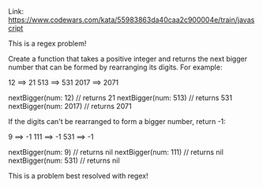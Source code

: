Link: https://www.codewars.com/kata/55983863da40caa2c900004e/train/javascript

This is a regex problem!

Create a function that takes a positive integer and returns the next bigger number that can be formed by rearranging its digits. For example:

12 ==> 21
513 ==> 531
2017 ==> 2071

nextBigger(num: 12)   // returns 21
nextBigger(num: 513)  // returns 531
nextBigger(num: 2017) // returns 2071

If the digits can't be rearranged to form a bigger number, return -1:

9 ==> -1
111 ==> -1
531 ==> -1

nextBigger(num: 9)   // returns nil
nextBigger(num: 111) // returns nil
nextBigger(num: 531) // returns nil

This is a problem best resolved with regex!